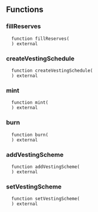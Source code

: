 


## Functions
### fillReserves
```solidity
  function fillReserves(
  ) external
```




### createVestingSchedule
```solidity
  function createVestingSchedule(
  ) external
```




### mint
```solidity
  function mint(
  ) external
```




### burn
```solidity
  function burn(
  ) external
```




### addVestingScheme
```solidity
  function addVestingScheme(
  ) external
```




### setVestingScheme
```solidity
  function setVestingScheme(
  ) external
```




